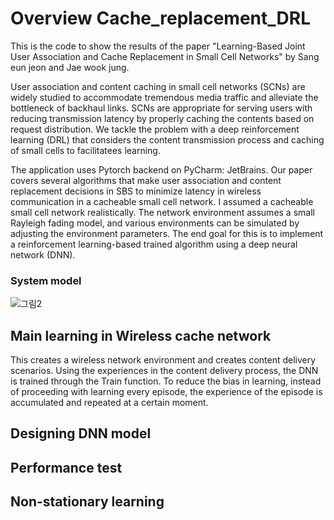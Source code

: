 # Overview Cache_replacement_DRL

This is the code to show the results of the paper "Learning-Based Joint User Association and Cache Replacement in Small Cell Networks" by Sang eun jeon and Jae wook jung.

User association and content caching in small cell networks (SCNs) are widely studied to accommodate tremendous media traffic and alleviate the bottleneck of backhaul links. SCNs are appropriate for serving users with reducing transmission latency by properly caching the contents based on request distribution. We tackle the problem with a deep reinforcement learning (DRL) that considers the content transmission process and caching of small cells to facilitatees learning.

The application uses Pytorch backend on PyCharm: JetBrains. Our paper covers several algorithms that make user association and content replacement decisions in SBS to minimize latency in wireless communication in a cacheable small cell network. I assumed a cacheable small cell network realistically. The network environment assumes a small Rayleigh fading model, and various environments can be simulated by adjusting the environment parameters. The end goal for this is to implement a reinforcement learning-based trained algorithm using a deep neural network (DNN).

### System model

![그림2](https://user-images.githubusercontent.com/44052428/121885036-a25bcb00-cd4e-11eb-8672-d493a7ff1022.png)


## Main learning in Wireless cache network
This creates a wireless network environment and creates content delivery scenarios. Using the experiences in the content delivery process, the DNN is trained through the Train function. To reduce the bias in learning, instead of proceeding with learning every episode, the experience of the episode is accumulated and repeated at a certain moment.


## Designing DNN model 



## Performance test



## Non-stationary learning 

